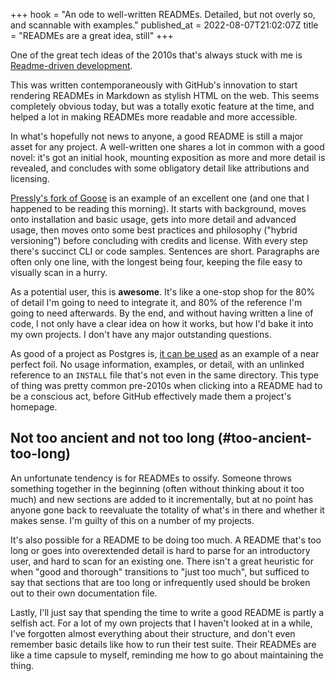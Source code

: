 +++
hook = "An ode to well-written READMEs. Detailed, but not overly so, and scannable with examples."
published_at = 2022-08-07T21:02:07Z
title = "READMEs are a great idea, still"
+++

One of the great tech ideas of the 2010s that's always stuck with me is [Readme-driven development](https://tom.preston-werner.com/2010/08/23/readme-driven-development.html).

This was written contemporaneously with GitHub's innovation to start rendering READMEs in Markdown as stylish HTML on the web. This seems completely obvious today, but was a totally exotic feature at the time, and helped a lot in making READMEs more readable and more accessible.

In what's hopefully not news to anyone, a good README is still a major asset for any project. A well-written one shares a lot in common with a good novel: it's got an initial hook, mounting exposition as more and more detail is revealed, and concludes with some obligatory detail like attributions and licensing.

[Pressly's fork of Goose](https://github.com/pressly/goose/tree/0a729707373536519a3aef3d3a4d0c4d4ced5766) is an example of an excellent one (and one that I happened to be reading this morning). It starts with background, moves onto installation and basic usage, gets into more detail and advanced usage, then moves onto some best practices and philosophy ("hybrid versioning") before concluding with credits and license. With every step there's succinct CLI or code samples. Sentences are short. Paragraphs are often only one line, with the longest being four, keeping the file easy to visually scan in a hurry.

As a potential user, this is **awesome**. It's like a one-stop shop for the 80% of detail I'm going to need to integrate it, and 80% of the reference I'm going to need afterwards. By the end, and without having written a line of code, I not only have a clear idea on how it works, but how I'd bake it into my own projects. I don't have any major outstanding questions.

As good of a project as Postgres is, [it can be used](https://github.com/postgres/postgres/tree/7e29a79a46d30dc236d097825ab849158929d977) as an example of a near perfect foil. No usage information, examples, or detail, with an unlinked reference to an `INSTALL` file that's not even in the same directory. This type of thing was pretty common pre-2010s when clicking into a README had to be a conscious act, before GitHub effectively made them a project's homepage.

## Not too ancient and not too long (#too-ancient-too-long)

An unfortunate tendency is for READMEs to ossify. Someone throws something together in the beginning (often without thinking about it too much) and new sections are added to it incrementally, but at no point has anyone gone back to reevaluate the totality of what's in there and whether it makes sense. I'm guilty of this on a number of my projects.

It's also possible for a README to be doing too much. A README that's too long or goes into overextended detail is hard to parse for an introductory user, and hard to scan for an existing one. There isn't a great heuristic for when "good and thorough" transitions to "just too much", but sufficed to say that sections that are too long or infrequently used should be broken out to their own documentation file.

Lastly, I'll just say that spending the time to write a good README is partly a selfish act. For a lot of my own projects that I haven't looked at in a while, I've forgotten almost everything about their structure, and don't even remember basic details like how to run their test suite. Their READMEs are like a time capsule to myself, reminding me how to go about maintaining the thing.
